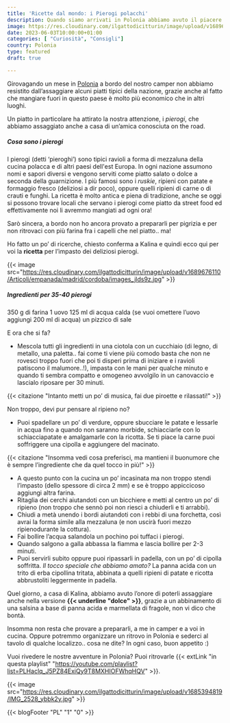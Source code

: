 ```yaml
---
title: 'Ricette dal mondo: i Pierogi polacchi'
description: Quando siamo arrivati in Polonia abbiamo avuto il piacere di assaggiare i pierogi, tipici ravioli, nella versione salata.. e dolce! Siediti, abbiamo aggiunto un posto a tavola!
image: https://res.cloudinary.com/ilgattodicitturin/image/upload/v1689676111/Articoli/empanada/madrid/cordoba/Pierogi_z_mas%C5%82em_-_2023.03.31_kl1rw7.jpg
date: 2023-06-03T10:00:00+01:00
categories: [ "Curiosità", "Consigli"]
country: Polonia
type: featured
draft: true

---
```


Girovagando un mese in [Polonia](/blog/viaggio-polonia-in-camper-itinerari) a bordo del nostro camper non abbiamo resistito dall’assaggiare alcuni piatti tipici della nazione, grazie anche al fatto che mangiare fuori in questo paese è molto più economico che in altri luoghi. 

Un piatto in particolare ha attirato la nostra attenzione, i *pierogi*, che abbiamo assaggiato anche a casa di un’amica conosciuta on the road.

##### Cosa sono i pierogi 

I pierogi (detti ‘pieroghi’) sono tipici ravioli a forma di mezzaluna della cucina polacca e di altri paesi dell'est Europa. In ogni nazione assumono nomi e sapori diversi e vengono serviti come piatto salato o dolce a seconda della guarnizione. 
I più famosi sono i *ruskie*, ripieni con patate e formaggio fresco (deliziosi a dir poco), oppure quelli ripieni di carne o di crauti e funghi. 
La ricetta è molto antica e piena di tradizione, anche se oggi si possono trovare locali che servano i pierogi come piatto da street food ed effettivamente noi li avremmo mangiati ad ogni ora!

Sarò sincera, a bordo non ho ancora provato a prepararli per pigrizia e per non ritrovaci con più farina fra i capelli che nel piatto.. ma! 

Ho fatto un po’ di ricerche, chiesto conferma a Kalina e quindi ecco qui per voi la **ricetta** per l’impasto dei deliziosi pierogi. 

{{< image src="https://res.cloudinary.com/ilgattodicitturin/image/upload/v1689676110/Articoli/empanada/madrid/cordoba/images_jlds9z.jpg" >}}

##### Ingredienti per 35-40 pierogi
350 g di farina
1 uovo
125 ml di acqua calda (se vuoi omettere l’uovo aggiungi 200 ml di acqua)
un pizzico di sale

E ora che si fa?

- Mescola tutti gli ingredienti in una ciotola con un cucchiaio (di legno, di metallo, una paletta.. fai come ti viene più comodo basta che non ne rovesci troppo fuori che poi ti disperi prima di iniziare e i ravioli patiscono il malumore..!), impasta con le mani per qualche minuto e quando ti sembra compatto e omogeneo avvolgilo in un canovaccio e lascialo riposare per 30 minuti. 

{{< citazione "Intanto metti un po’ di musica, fai due piroette e rilassati!" >}}

Non troppo, devi pur pensare al ripieno no? 
- Puoi spadellare un po’ di verdure, oppure sbucciare le patate e lessarle in acqua fino a quando non saranno morbide, schiacciarle con lo schiacciapatate e amalgamarle con la ricotta. Se ti piace la carne puoi soffriggere una cipolla e aggiungere del macinato. 

{{< citazione "Insomma vedi cosa preferisci, ma mantieni il buonumore che è sempre l’ingrediente che da quel tocco in più!" >}}

- A questo punto con la cucina un po’ incasinata ma non troppo stendi l’impasto (dello spessore di circa 2 mm) e se è troppo appiccicoso aggiungi altra farina.
- Ritaglia dei cerchi aiutandoti con un bicchiere e metti al centro un po’ di ripieno (non troppo che sennò poi non riesci a chiuderli e ti arrabbi). 
- Chiudi a metà unendo i bordi aiutandoti con i rebbi di una forchetta, così avrai la forma simile alla mezzaluna (e non uscirà fuori mezzo ripienodurante la cottura). 
- Fai bollire l’acqua salandola un pochino poi tuffaci i pierogi. 
- Quando salgono a galla abbassa la fiamma e lascia bollire per 2-3 minuti. 
- Puoi servirli subito oppure puoi ripassarli in padella, con un po’ di cipolla soffritta. 
*Il tocco speciale che abbiamo amato?* La panna acida con un trito di erba cipollina tritata, abbinata a quelli ripieni di patate e ricotta abbrustoliti leggermente in padella. 

Quel giorno, a casa di Kalina, abbiamo avuto l’onore di poterli assaggiare anche nella versione **{{< underline "dolce" >}}**, grazie a un abbinamento di una salsina a base di panna acida e marmellata di fragole, non vi dico che bontà.

Insomma non resta che provare a prepararli, a me in camper e a voi in cucina. Oppure potremmo organizzare un ritrovo in Polonia e sederci al tavolo di qualche localizzo.. cosa ne dite? 
In ogni caso, buon appetito :) 

Vuoi rivedere le nostre avventure in Polonia? Puoi ritrovarle {{< extLink "in questa playlist" "https://youtube.com/playlist?list=PLHaclq_J5PZ84ExiQy9T8MXHIOFWhqHQV" >}}.


{{< image src="https://res.cloudinary.com/ilgattodicitturin/image/upload/v1685394819/IMG_2528_ybbk2y.jpg" >}}


{{< blogFooter "PL" "1" "0" >}}

